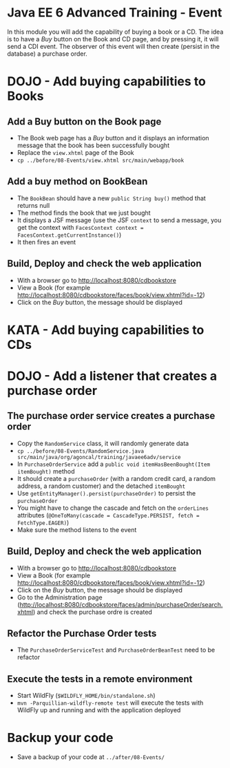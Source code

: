 # Java EE 6 Advanced Training - Event

In this module you will add the capability of buying a book or a CD. The idea is to have a _Buy_ button on the Book and CD page, and by pressing it, it will send a CDI event. The observer of this event will then create (persist in the database) a purchase order.

# DOJO - Add buying capabilities to Books
 
## Add a Buy button on the Book page
 
* The Book web page has a _Buy_ button and it displays an information message that the book has been successfully bought
* Replace the `view.xhtml` page of the Book
* `cp ../before/08-Events/view.xhtml src/main/webapp/book`

## Add a buy method on BookBean 

* The `BookBean` should have a new `public String buy()` method that returns null
* The method finds the book that we just bought
* It displays a JSF message (use the JSF `context` to send a message, you get the context with `FacesContext context = FacesContext.getCurrentInstance()`)
* It then fires an event

## Build, Deploy and check the web application
                 
* With a browser go to [http://localhost:8080/cdbookstore]()
* View a Book (for example [http://localhost:8080/cdbookstore/faces/book/view.xhtml?id=-12]())
* Click on the _Buy_ button, the message should be displayed

# KATA - Add buying capabilities to CDs

# DOJO - Add a listener that creates a purchase order

## The purchase order service creates a purchase order

* Copy the `RandomService` class, it will randomly generate data
* `cp ../before/08-Events/RandomService.java src/main/java/org/agoncal/training/javaee6adv/service`
* In `PurchaseOrderService` add a `public void itemHasBeenBought(Item itemBought)` method
* It should create a `purchaseOrder` (with a random credit card, a random address, a random customer) and the detached `itemBought`
* Use `getEntityManager().persist(purchaseOrder)` to persist the `purchaseOrder`
* You might have to change the cascade and fetch on the `orderLines` attributes (`@OneToMany(cascade = CascadeType.PERSIST, fetch = FetchType.EAGER)`)
* Make sure the method listens to the event

## Build, Deploy and check the web application
                 
* With a browser go to [http://localhost:8080/cdbookstore]()
* View a Book (for example [http://localhost:8080/cdbookstore/faces/book/view.xhtml?id=-12]())
* Click on the _Buy_ button, the message should be displayed
* Go to the Administration page ([http://localhost:8080/cdbookstore/faces/admin/purchaseOrder/search.xhtml]()) and check the purchase ordre is created

## Refactor the Purchase Order tests

* The `PurchaseOrderServiceTest` and `PurchaseOrderBeanTest` need to be refactor

## Execute the tests in a remote environment

* Start WildFly (`$WILDFLY_HOME/bin/standalone.sh`)
* `mvn -Parquillian-wildfly-remote test` will execute the tests with WildFly up and running and with the application deployed

# Backup your code

* Save a backup of your code at `../after/08-Events/`
